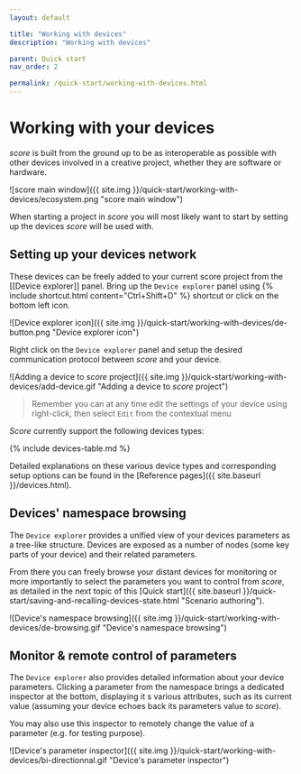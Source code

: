 ```yaml
---
layout: default

title: "Working with devices"
description: "Working with devices"

parent: Quick start
nav_order: 2

permalink: /quick-start/working-with-devices.html
---
```


# Working with your devices

*score* is built from the ground up to be as interoperable as possible with other devices involved in a creative project, whether they are software or hardware.

![score main window]({{ site.img }}/quick-start/working-with-devices/ecosystem.png "score main window")

When starting a project in *score* you will most likely want to start by setting up the devices *score* will be used with.

## Setting up your devices network

These devices can be freely added to your current score project from the [[Device explorer]] panel. Bring up the `Device explorer` panel using {% include shortcut.html content="Ctrl+Shift+D" %} shortcut or click on the bottom left icon.

![Device explorer icon]({{ site.img }}/quick-start/working-with-devices/de-button.png "Device explorer icon")

Right click on the `Device explorer` panel and setup the desired communication protocol between *score* and your device.

![Adding a device to *score* project]({{ site.img }}/quick-start/working-with-devices/add-device.gif "Adding a device to *score* project")

> Remember you can at any time edit the settings of your device using right-click, then select `Edit` from the contextual menu

*Score* currently support the following devices types:

{% include devices-table.md %}

Detailed explanations on these various device types and corresponding setup options can be found in the [Reference pages]({{ site.baseurl }}/devices.html).

## Devices' namespace browsing

The `Device explorer` provides a unified view of your devices parameters as a tree-like structure. Devices are exposed as a number of nodes (some key parts of your device) and their related parameters.

From there you can freely browse your distant devices for monitoring or more importantly to select the parameters you want to control from *score*, as detailed in the next topic of this [Quick start]({{ site.baseurl }}/quick-start/saving-and-recalling-devices-state.html "Scenario authoring").

![Device's namespace browsing]({{ site.img }}/quick-start/working-with-devices/de-browsing.gif "Device's namespace browsing")

## Monitor & remote control of parameters

The `Device explorer` also provides detailed information about your device parameters. Clicking a parameter from the namespace brings a dedicated inspector at the bottom, displaying it s various attributes, such as its current value (assuming your device echoes back its parameters value to *score*).

You may also use this inspector to remotely change the value of a parameter (e.g. for testing purpose).

![Device's parameter inspector]({{ site.img }}/quick-start/working-with-devices/bi-directionnal.gif "Device's parameter inspector")